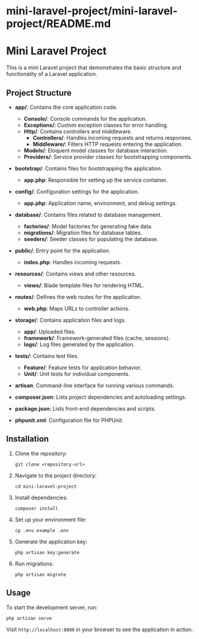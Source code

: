 # mini-laravel-project/mini-laravel-project/README.md

# Mini Laravel Project

This is a mini Laravel project that demonstrates the basic structure and functionality of a Laravel application.

## Project Structure

- **app/**: Contains the core application code.
  - **Console/**: Console commands for the application.
  - **Exceptions/**: Custom exception classes for error handling.
  - **Http/**: Contains controllers and middleware.
    - **Controllers/**: Handles incoming requests and returns responses.
    - **Middleware/**: Filters HTTP requests entering the application.
  - **Models/**: Eloquent model classes for database interaction.
  - **Providers/**: Service provider classes for bootstrapping components.

- **bootstrap/**: Contains files for bootstrapping the application.
  - **app.php**: Responsible for setting up the service container.

- **config/**: Configuration settings for the application.
  - **app.php**: Application name, environment, and debug settings.

- **database/**: Contains files related to database management.
  - **factories/**: Model factories for generating fake data.
  - **migrations/**: Migration files for database tables.
  - **seeders/**: Seeder classes for populating the database.

- **public/**: Entry point for the application.
  - **index.php**: Handles incoming requests.

- **resources/**: Contains views and other resources.
  - **views/**: Blade template files for rendering HTML.

- **routes/**: Defines the web routes for the application.
  - **web.php**: Maps URLs to controller actions.

- **storage/**: Contains application files and logs.
  - **app/**: Uploaded files.
  - **framework/**: Framework-generated files (cache, sessions).
  - **logs/**: Log files generated by the application.

- **tests/**: Contains test files.
  - **Feature/**: Feature tests for application behavior.
  - **Unit/**: Unit tests for individual components.

- **artisan**: Command-line interface for running various commands.

- **composer.json**: Lists project dependencies and autoloading settings.

- **package.json**: Lists front-end dependencies and scripts.

- **phpunit.xml**: Configuration file for PHPUnit.

## Installation

1. Clone the repository:
   ```
   git clone <repository-url>
   ```

2. Navigate to the project directory:
   ```
   cd mini-laravel-project
   ```

3. Install dependencies:
   ```
   composer install
   ```

4. Set up your environment file:
   ```
   cp .env.example .env
   ```

5. Generate the application key:
   ```
   php artisan key:generate
   ```

6. Run migrations:
   ```
   php artisan migrate
   ```

## Usage

To start the development server, run:
```
php artisan serve
```

Visit `http://localhost:8000` in your browser to see the application in action.